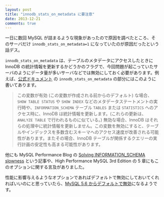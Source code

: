 ```yaml
---
layout: post
title: "innodb_stats_on_metadata に要注意"
date: 2013-12-21
comments: true
---
```


一日に数回 MySQL が詰まるような現象があったので原因を調べたところ、そのサーバだけ `innodb_stats_on_metadata=1` になっていたのが原因だったという話デス。

`innodb_stats_on_metadata` は、テーブルのメタデータにアクセスしたときに InnoDB の統計情報を更新するかどうかのフラグで、今回問題が起こっていたサーバのようにデータ量が多いサーバなどでは無効にしておく必要があります。例えば、[公式ドキュメント](http://dev.mysql.com/doc/refman/5.1-olh/ja/innodb-parameters.html#sysvar_innodb_stats_on_metadata) の `innodb_stats_on_metadata` の部分にはこのように書いてあります。

> この変数が有効 (この変数が作成される前からのデフォルト) な場合、`SHOW TABLE STATUS` や `SHOW INDEX` などのメタデータステートメントの実行時や、`INFORMATION_SCHEMA` テーブル `TABLES` または `STATISTICS` へのアクセス時に、InnoDB は統計情報を更新します。(これらの更新は、`ANALYZE TABLE` で行われるものに似ている。) 無効な場合、InnoDB はそれらの処理中に統計情報を更新しません。この変数を無効にすると、テーブルやインデックスを多数含むスキーマへのアクセス速度が改善される可能性があります。またその場合、InnoDB テーブルが関係するクエリーの実行計画の安定性も高まる可能性があります。

他にも MySQL Performance Blog の [Solving INFORMATION_SCHEMA slowness]( http://www.mysqlperformanceblog.com/2011/12/23/solving-information_schema-slowness/) という記事や、High Performance MySQL 3rd Edition の 5 章にもこのオプションに関する言及がありました。

性能に影響与えるようなオプションであればデフォルトで無効にしておいてくれればいいのにと思っていたら、[MySQL 5.6 からデフォルトで無効](https://blogs.oracle.com/supportingmysql/entry/server_defaults_changes_in_mysql)になるようです。
